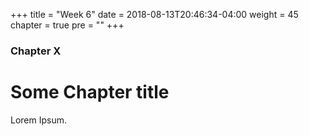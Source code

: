 +++
title = "Week 6"
date = 2018-08-13T20:46:34-04:00
weight = 45
chapter = true
pre = "<b></b>"
+++

### Chapter X

# Some Chapter title

Lorem Ipsum.